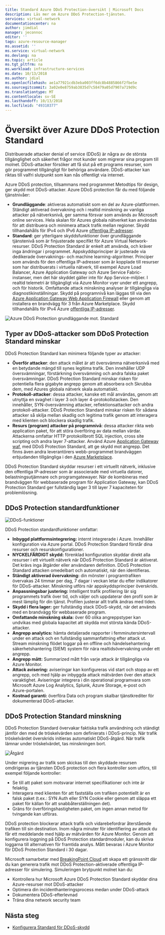 ```yaml
---
title: Standard Azure DDoS Protection-översikt | Microsoft Docs
description: Läs mer om Azure DDoS Protection-tjänsten.
services: virtual-network
documentationcenter: na
author: jimdial
manager: jeconnoc
editor: ''
tags: azure-resource-manager
ms.assetid: ''
ms.service: virtual-network
ms.devlang: na
ms.topic: article
ms.tgt_pltfrm: na
ms.workload: infrastructure-services
ms.date: 10/13/2018
ms.author: jdial
ms.openlocfilehash: ae1a77921cdb3eba003ff6dc8b4885866f2fbe5e
ms.sourcegitcommit: 3a02e0e8759ab3835d7c58479a05d7907a719d9c
ms.translationtype: MT
ms.contentlocale: sv-SE
ms.lasthandoff: 10/13/2018
ms.locfileid: "49310377"
---
```

# <a name="azure-ddos-protection-standard-overview"></a>Översikt över Azure DDoS Protection Standard

Distribuerade attacker denial of service (DDoS) är några av de största tillgänglighet och säkerhet frågor mot kunder som migrerar sina program till molnet. DDoS-attacker försöker att få slut på ett programs resurser, som gör programmet tillgängligt för behöriga användare. DDoS-attacker kan riktas till valfri slutpunkt som kan nås offentligt via internet.

Azure DDoS protection, tillsammans med programmet Metodtips för design, ger skydd mot DDoS-attacker. Azure DDoS protection får du med följande tjänstnivåer:

- **Grundläggande**: aktiveras automatiskt som en del av Azure-plattformen. Ständigt aktiverad övervakning och i realtid minskning av vanliga attacker på nätverksnivå, ger samma försvar som används av Microsoft online services. Hela skalan för Azures globala nätverket kan användas för att distribuera och minimera attack trafik mellan regioner. Skydd tillhandahålls för IPv4 och IPv6 Azure [offentliga IP-adresser](virtual-network-public-ip-address.md).
- **Standard**: ger ytterligare skyddsfunktioner över grundläggande tjänstenivå som är finjusterade specifikt för Azure Virtual Network-resurser. DDoS Protection Standard är enkelt att använda, och kräver inga ändringar i programmet. Appskyddsprinciper är justerade via dedikerade övervaknings- och machine learning-algoritmer. Principer som används för den offentliga IP-adresser som är kopplade till resurser som har distribuerats i virtuella nätverk, till exempel Azure Load Balancer, Azure Application Gateway och Azure Service Fabric-instanser, men det här skyddet gäller inte för App Service-miljöer. I realtid telemetri är tillgängligt via Azure Monitor vyer under ett angrepp, och för historik. Omfattande attack minskning analyser är tillgängliga via diagnostikinställningar. Skydd på programnivå kan läggas till via den [Azure Application Gateway Web Application Firewall](../application-gateway//application-gateway-web-application-firewall-overview.md?toc=%2fazure%2fvirtual-network%2ftoc.json) eller genom att installera en brandvägg för 3 från Azure Marketplace. Skydd tillhandahålls för IPv4 Azure [offentliga IP-adresser](virtual-network-public-ip-address.md).

![Azure DDoS Protection grundläggande mot. Standard](./media/ddos-protection-overview/ddoscomparison.png)

## <a name="types-of-ddos-attacks-that-ddos-protection-standard-mitigates"></a>Typer av DDoS-attacker som DDoS Protection Standard minskar

DDoS Protection Standard kan minimera följande typer av attacker:

- **Överför attacker**: den attack målet är att översvämma nätverksnivå med en betydande mängd till synes legitima trafik. Den innehåller UDP översvämningar, förstärkning översvämning och andra falska paket översvämningar. DDoS Protection Standard minskar risken för potentiella flera gigabyte angrepp genom att absorbera och Skrubba dem, med Azures globala nätverk skala automatiskt.
- **Protokoll-attacker**: dessa attacker, kanske ett mål användas, genom att utnyttja en svaghet i layer 3 och layer 4-protokollstacken. Den innehåller, SYN-översvämning attacker, reflektionsattacker och andra protokoll-attacker. DDoS Protection Standard minskar risken för sådana attacker så skilja mellan skadlig och legitima trafik genom att interagera med klienten och blockera skadlig trafik. 
- **Resurs (program) attacker på programnivå**: dessa attacker rikta web application paket, för att störa överföring av data mellan värdar. Attackerna omfattar HTTP protokollbrott SQL injection, cross site scripting och andra layer 7-attacker. Använd Azure [Application Gateway waf](../application-gateway/application-gateway-web-application-firewall-overview.md?toc=%2fazure%2fvirtual-network%2ftoc.json), med DDoS Protection Standard, att ge skydd mot angrepp. Det finns även andra leverantörers webb-programmet brandväggen erbjudanden tillgängliga i den [Azure Marketplace](https://azuremarketplace.microsoft.com/marketplace/apps?page=1&search=web%20application%20firewall).

DDoS Protection Standard skyddar resurser i ett virtuellt nätverk, inklusive den offentliga IP-adresser som är associerade med virtuella datorer, belastningsutjämnare och programgatewayer. När de kombineras med brandväggen för webbaserade program för Application Gateway, kan DDoS Protection Standard ger fullständig lager 3 till layer 7 kapaciteten för problemlösning.

## <a name="ddos-protection-standard-features"></a>DDoS Protection standardfunktioner

![DDoS-funktioner](./media/ddos-protection-overview/ddosfeatures.png)

DDoS Protection standardfunktioner omfattar:

- **Inbyggd plattformsintegrering:** internt integrerade i Azure. Innehåller konfiguration via Azure portal. DDoS Protection Standard förstår dina resurser och resurskonfigurationer.
- **NYCKELFÄRDIGT skydd:** förenklad konfiguration skyddar direkt alla resurser i ett virtuellt nätverk när DDoS Protection Standard är aktiverat. Det krävs inga åtgärder eller användaren definition. DDoS Protection Standard attacken omedelbart och automatiskt, när den identifieras.
- **Ständigt aktiverad övervakning:** din mönster i programtrafiken övervakas 24 timmar per dag, 7 dagar i veckan letar du efter indikatorer för DDoS-attacker. Minskning utförs när appskyddsprinciper överskrids.
- **Anpassningsbar justering:** Intelligent trafik profilering lär sig programmets trafik över tid, och väljer och uppdaterar den profil som är mest lämplig för din tjänst. Profilen justerar allt trafik ändras med tiden.
- **Skydd i flera lager:** ger fullständig stack DDoS-skydd, när det används med en brandvägg för webbaserade program.
- **Omfattande minskning skala:** över 60 olika angreppstyper kan undvikas med globala kapacitet att skydda mot största kända DDoS-attacker.
- **Angrepp analytics:** hämta detaljerade rapporter i femminutersintervall under en attack och en fullständig sammanfattning efter attack ut. Stream minskning flödet loggar på en offline och händelsehantering säkerhetshantering (SIEM) system för nära realtidsövervakning under ett angrepp.
- **Angrepp mått:** Summarized mått från varje attack är tillgängliga via Azure Monitor.
- **Attack avisering:** aviseringar kan konfigureras vid start och stopp av ett angrepp, och med hjälp av inbyggda attack mätvärden över den attack varaktighet. Aviseringar integrera i din operational programvara som Microsoft Azure Log Analytics, Splunk, Azure Storage, e-post och Azure-portalen.
- **Kostnad garanti:** överföra Data och program skalbar tjänstkrediter för dokumenterad DDoS-attacker.

## <a name="ddos-protection-standard-mitigation"></a>DDoS Protection Standard minskning

DDoS Protection Standard övervakar faktiska trafik användning och ständigt jämför den med de tröskelvärden som definierats i DDoS-princip. När trafik tröskelvärdet överskrids initieras automatiskt DDoS-åtgärd. När trafik lämnar under tröskelvärdet, tas minskningen bort.

![Åtgärd](./media/ddos-protection-overview/mitigation.png)

Under migrering av trafik som skickas till den skyddade resursen omdirigeras av tjänsten DDoS protection och flera kontroller som utförs, till exempel följande kontroller:

- Se till att paket som motsvarar internet specifikationer och inte är felaktig.
- Interagera med klienten för att fastställa om trafiken potentiellt är en falsk paket (t.ex.: SYN Auth eller SYN Cookie eller genom att släppa ett paket för källan för att snabbåterställningen det).
- Gräns för överföringshastigheten paket, om ingen annan metod för tvingande kan utföras.

DDoS protection blockerar attack trafik och vidarebefordrar återstående trafiken till sin destination. Inom några minuter för identifiering av attack du får ett meddelande med hjälp av mätvärden för Azure Monitor. Genom att konfigurera loggning på DDoS Protection standardmoduler, kan du skriva loggarna till alternativen för framtida analys. Mått bevaras i Azure Monitor för DDoS Protection Standard i 30 dagar.

Microsoft samarbetar med [BreakingPoint Cloud](https://www.ixiacom.com/products/breakingpoint-cloud) att skapa ett gränssnitt där du kan generera trafik mot DDoS Protection-aktiverade offentliga IP-adresser för simulering. Simuleringen brytpunkt molnet kan du:

- Kontrollera hur Microsoft Azure DDoS Protection Standard skyddar dina Azure-resurser mot DDoS-attacker
- Optimera din incidenthanteringsprocess medan under DDoS-attack
- Dokumentera DDoS-efterlevnad
- Träna dina network security team

## <a name="next-steps"></a>Nästa steg

- [Konfigurera Standard för DDoS-skydd](manage-ddos-protection.md)
